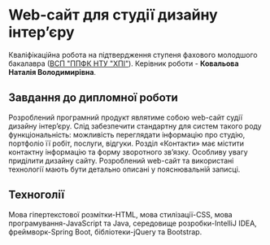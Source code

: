 # Web-сайт для студії дизайну інтер’єру
Кваліфікаційна робота на підтвердження ступеня фахового молодшого бакалавра ([ВСП "ППФК НТУ "ХПІ"](http://polytechnic.poltava.ua)).
Керівник роботи - **Ковальова Наталія Володимирівна**.
## Завдання до дипломної роботи
Розроблений програмний продукт являтиме собою web-сайт судії дизайну інтер’єру. Слід забезпечити стандартну для систем такого роду функціональність: можливість переглядати інформацію про студію, портфоліо її робіт, послуги, відгуки. Розділ «Контакти» має містити контактну інформацію та форму зворотного зв’язку. Особливу увагу приділити дизайну сайту. Розроблений web-сайт та використані технології мають бути детально описані у пояснювальній записці.
## Техноголії
Мова гіпертекстової розмітки-HTML, мова стилізації-CSS, мова програмування-JavaScript та Java, середовище розробки-IntelliJ IDEA, фреймворк-Spring Boot, бібліотеки-jQuery та Bootstrap.  

